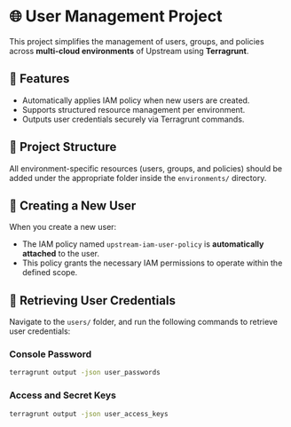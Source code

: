 # 🌐 User Management Project

This project simplifies the management of users, groups, and policies across **multi-cloud environments** of Upstream using **Terragrunt**.

## 📌 Features

- Automatically applies IAM policy when new users are created.
- Supports structured resource management per environment.
- Outputs user credentials securely via Terragrunt commands.

## 📁 Project Structure

All environment-specific resources (users, groups, and policies) should be added under the appropriate folder inside the `environments/` directory.

## 👥 Creating a New User

When you create a new user:
- The IAM policy named `upstream-iam-user-policy` is **automatically attached** to the user.
- This policy grants the necessary IAM permissions to operate within the defined scope.

## 🔐 Retrieving User Credentials

Navigate to the `users/` folder, and run the following commands to retrieve user credentials:

### Console Password
```bash
terragrunt output -json user_passwords
```

### Access and Secret Keys
```bash
terragrunt output -json user_access_keys
```
